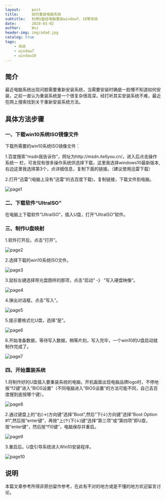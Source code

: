 ```yaml
---
layout:     post
title:      如何重装电脑系统
subtitle:   利用U盘给电脑重装window7、10等系统
date:       2020-03-02
author:     Wsz
header-img: img/adad.jpg
catalog: true
tags:
    - 系统
    - window7
    - window10
---
```


## 简介

 最近电脑系统出现问题需要重新安装系统，当需要安装时确是一脸懵不知道如何安装，之前一直认为重装系统是一个很复杂很高深，经打听其实安装系统不难，最近在网上搜索找到关于重新安装系统方法。

## 具体方法步骤

### 一、下载win10系统ISO镜像文件

下载所需要的win10系统ISO镜像文件：

1.百度搜索“msdn我告诉你”，网址为http://msdn.itellyou.cn/，进入后点击操作系统一 栏，可发现有很多操作系统供选择下载，这里我选择windows10最新版本,右边这里我选择第3个，点详细信息，复制下面的链接。（建议使用迅雷下载）

2.打开“迅雷”(电脑上没有“迅雷”的去百度下载)，复制链接，下载文件到电脑。

![page1](../img/heavyWindow/page1.png)

### 二、下载软件“UltraISO”

在电脑上下载软件“UltraISO”，插入U盘，打开“UltralSO”软件。

### 三、制作U盘映射

1.软件打开后，点击“打开”。

![page2](../img/heavyWindow/page2.png)

2.选择下载的win10系统ISO文件。

![page3](../img/heavyWindow/page3.png)

3.鼠标左键选择带光盘图样的那项，点击“启动” -》 “写入硬盘映像”。

![page4](../img/heavyWindow/page4.png)

4.弹出对话框，点击“写入”。

![page5](../img/heavyWindow/page5.png)

5.提示要格式化U盘，选择“是”。

![page6](../img/heavyWindow/page6.png)

6.开始准备数据，等待写入数据，稍等片刻，写入完毕，一个win10的U盘启动就制作完成了。

![page7](../img/heavyWindow/page7.png)

### 四、开始重装系统

1.将制作好的U盘插入要重装系统的电脑，开机画面出现电脑品牌logo时，不停地按“f2键”进入“BIOS设置”（不同电脑进入“BIOS设置”的方法可能不同，自己去百度搜到底按哪个键）。

![page8](../img/heavyWindow/page8.png)

2.通过键盘上的“右(→)方向键”选择“Boot”,然后“下(↓)方向键”选择“Boot Option #1”,然后按“enter键”，再按“上(↑)下(↓)键”选择“第三项”或“第四项”即U盘，按“enter键”，然后按“f10键”，电脑保存并重启。

![page9](../img/heavyWindow/page9.png)

3.重启后，U盘引导系统进入Win10安装程序。

![page10](../img/heavyWindow/page10.png)

## 说明

本篇文章参考所得非原创留作参考，在此有不对的地方或是不懂的地方欢迎留言讨论。
